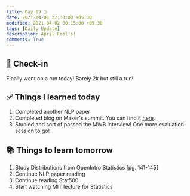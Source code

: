 ```yaml
---
title: Day 69 🧆
date: 2021-04-01 22:30:00 +05:30
modified: 2021-04-02 00:15:00 +05:30
tags: [Daily Update]
description: April Fool's!
comments: True
---
```


## 📩 Check-in

Finally went on a run today! Barely 2k but still a run!

## ✅ Things I learned today

1. Completed another NLP paper
2. Completed blog on Maker's summit. You can find it <a href="https://medium.com/the-rising-tilde/notes-from-inc42plus-makers-summit-2021-build-for-billions-bringing-an-inclusive-lens-to-product-71d5554dafcf" target="_blank" rel="noopener">here</a>.
3. Studied and sort of passed the MWB interview! One more evaluation session to go!

## 📚 Things to learn tomorrow

1. Study Distributions from OpenIntro Statistics [pg. 141-145]
2. Continue NLP paper reading
3. Continue reading Stat500
4. Start watching MIT lecture for Statistics
